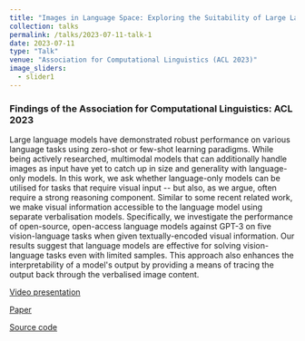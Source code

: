 ```yaml
---
title: "Images in Language Space: Exploring the Suitability of Large Language Models for Vision & Language Tasks"
collection: talks
permalink: /talks/2023-07-11-talk-1
date: 2023-07-11
type: "Talk"
venue: "Association for Computational Linguistics (ACL 2023)"
image_sliders:
  - slider1
---
```


### Findings of the Association for Computational Linguistics: ACL 2023

Large language models have demonstrated robust performance on various language tasks using zero-shot or few-shot learning paradigms. While being actively researched, multimodal models that can additionally handle images as input have yet to catch up in size and generality with language-only models. In this work, we ask whether language-only models can be utilised for tasks that require visual input -- but also, as we argue, often require a strong reasoning component. Similar to some recent related work, we make visual information accessible to the language model using separate verbalisation models. Specifically, we investigate the performance of open-source, open-access language models against GPT-3 on five vision-language tasks when given textually-encoded visual information. Our results suggest that language models are effective for solving vision-language tasks even with limited samples. This approach also enhances the interpretability of a model's output by providing a means of tracing the output back through the verbalised image content.

[Video presentation](https://doi.org/10.5446/62517)

[Paper](https://aclanthology.org/2023.findings-acl.894.pdf)

[Source code](https://github.com/clp-research/language-models-multimodal-tasks)

